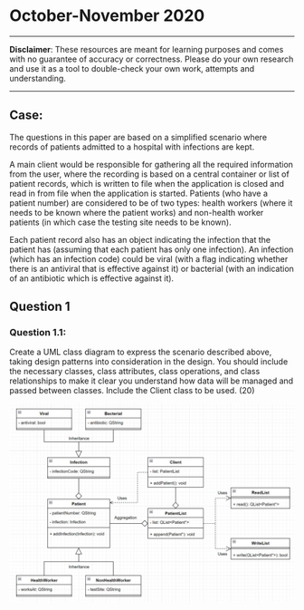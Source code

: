 # October-November 2020

---
**Disclaimer**:
These resources are meant for learning purposes and comes with no guarantee of accuracy or correctness.
Please do your own research and use it as a tool to double-check your own work, attempts and understanding.

---

## Case:
The questions in this paper are based on a simplified scenario where records of patients
admitted to a hospital with infections are kept.

A main client would be responsible for gathering all the required information from the user,
where the recording is based on a central container or list of patient records, which is written to
file when the application is closed and read in from file when the application is started. Patients
(who have a patient number) are considered to be of two types: health workers (where it needs
to be known where the patient works) and non-health worker patients (in which case the testing
site needs to be known).

Each patient record also has an object indicating the infection that the patient has (assuming
that each patient has only one infection). An infection (which has an infection code) could be
viral (with a flag indicating whether there is an antiviral that is effective against it) or bacterial
(with an indication of an antibiotic which is effective against it).

## Question 1
### Question 1.1:
Create a UML class diagram to express the scenario described above, taking design
patterns into consideration in the design.
You should include the necessary classes, class attributes, class operations, and class
relationships to make it clear you understand how data will be managed and passed
between classes. Include the Client class to be used. (20)

![Oct-Nov-2020 Q1.1.jpg](..%2FResources%2FOct-Nov-2020%20Q1.1.jpg)

